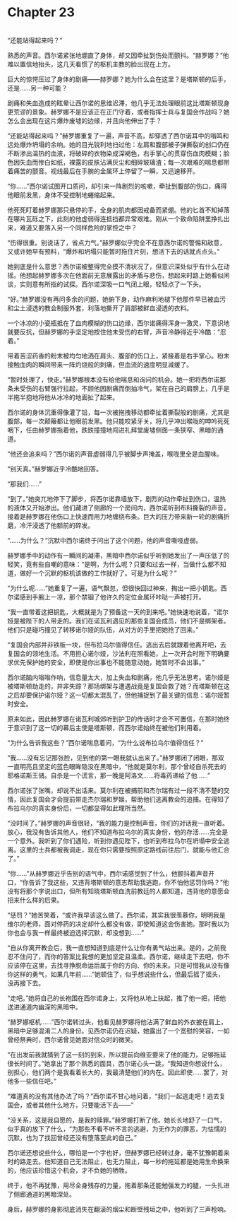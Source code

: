 # Chapter 23

<br>
“还能站得起来吗？”

熟悉的声音。西尔诺紧张地绷直了身体，却又因牵扯到伤处而颤抖。“赫罗娜？”他难以置信地抬头，这几天看惯了的枢机主教的脸出现在上方。

巨大的惊愕压过了身体的剧痛——赫罗娜？她为什么会在这里？是塔斯顿的后手，还是……另一种可能？

剧痛和失血造成的眩晕让西尔诺的思维迟滞，他几乎无法处理眼前这比塔斯顿现身更荒谬的景象。赫罗娜不是应该正在正门守着，或者指挥士兵与复国会作战吗？她怎么会出现在这片爆炸废墟的边缘，并且向他伸出了手？

“还能站得起来吗？”赫罗娜重复了一遍，声音不高，却穿透了西尔诺耳中的嗡鸣和远处爆炸坍塌的余响。她的目光锐利地扫过他：左肩和腹部被子弹撕裂的创口仍在不断渗出温热的血液，将破碎的衣物染成深褐色，右手掌心的贯穿伤血肉模糊；脸色因失血而惨白如纸，裸露的皮肤沾满灰尘和细碎玻璃渣；每一次艰难的喘息都带着痛苦的颤音。视线最后在手腕的金属环上停留了一瞬，又迅速移开。

“你……”西尔诺试图开口质问，却引来一阵剧烈的咳嗽，牵扯到腹部的伤口，痛得他眼前发黑，身体不受控制地蜷缩起来。

他死死盯着赫罗娜那只悬停的手，全身的肌肉都因戒备而紧绷。他的匕首不知掉落在哪片瓦砾之下，此刻的他虚弱得连抵挡都异常艰难。刚从一个致命陷阱里挣扎出来，难道又要落入另一个同样危险的掌控之中？

“伤得很重。别说话了，省点力气。”赫罗娜似乎完全不在意西尔诺的警惕和敌意，又或许她早有预料，“爆炸和坍塌只能暂时拖住片刻，想活下去的话就点点头。”

她到底是什么意思？西尔诺被整得完全摸不清状况了，但意识深处似乎有什么在动摇。他想起赫罗娜多次在他面前无意展露出的矛盾与悲伤，想起来时路上她看似闲谈，实则意有所指的试探。西尔诺深吸一口气闭上眼，轻轻点了一下头。

“好。”赫罗娜没有再问多余的问题，她俯下身，动作麻利地褪下他那件早已被血污和尘土浸透的教会制服外套，利落地撕开了肩部被鲜血浸透的衣料。

一个冰凉的小瓷瓶抵在了血肉模糊的伤口边缘，西尔诺痛得浑身一激灵，下意识地就要反抗，但赫罗娜的手坚定地按住他未受伤的右臂，声音冷静得近乎冷酷：“忍着。”

带着苦涩药香的粉末被均匀地洒在肩头、腹部的伤口上，紧接着是右手掌心。粉末接触血肉的瞬间带来一阵灼烧般的刺痛，但血流的速度明显减缓了。

“暂时处理了，快走。”赫罗娜根本没有给他喘息和询问的机会。她一把将西尔诺那条未受伤的右臂强行拉起，不顾他因剧痛而倒抽冷气，架在自己的肩膀上，几乎是半拖半抱地将他从冰冷的地面扯了起来。

西尔诺的身体沉重得像灌了铅，每一次被拖拽移动都牵扯着撕裂般的剧痛，尤其是腹部，每一次颠簸都让他眼前发黑。他只能咬紧牙关，将几乎冲出喉咙的呻吟死死咽下，任由赫罗娜拖着他，跌跌撞撞地闯进礼拜堂废墟侧面一条狭窄、黑暗的通道。

“他还会追来吗？”西尔诺的声音虚弱得几乎被脚步声掩盖，喉咙里全是血腥味。

“别天真。”赫罗娜近乎冷酷地回答。

“那我们……”

“到了。”她突兀地停下了脚步，将西尔诺靠墙放下，剧烈的动作牵扯到伤口，温热的液体又开始渗出。他们藏进了侧廊的一个房间内，西尔诺听到布料撕裂的声音，接着是赫罗娜在他伤口上快速而用力地缠绕布条。巨大的压力带来新一轮的剧痛折磨，冷汗浸透了他额前的碎发。

“……为什么？”沉默中西尔诺终于问出了这个问题，他的声音嘶哑虚弱。

赫罗娜手中的动作有一瞬间的凝滞，黑暗中西尔诺似乎听到她发出了一声压低了的轻笑，竟有些自嘲的意味：“是啊，为什么呢？只要和过去一样，当做什么都不知道，做好一个沉默的枢机该做的工作就好了。可是为什么呢？”

“为什么呢……”她重复了一遍，语气飘忽，但很快回过神来，掏出一把小钥匙。西尔诺感到手腕上一凉，那个禁锢了他许久的定位金属环咔哒一声被打开。

“我一直带着这把钥匙，大概就是为了预备这一天的到来吧。”她快速地说着，“诺尔娅是被陛下的人带走的。我们在诺瓦利遇见的那些复国会成员，他们不是绑架者。他们只是碰巧撞见了转移诺尔娅的队伍，从对方的手里把她抢了回来。”

“复国会内部并非铁板一块，但布拉乌尔值得信任。逃出去后就跟着他离开吧，去复国会的领地生活。不用担心诺尔娅，沙法利在照看她，上一次开会时陛下明确要求优先保护她的安全，即使是你出事也不能随意动她，她暂时不会出事。”

西尔诺脑内嗡嗡作响，信息量太大，加上失血和剧痛，他几乎无法思考。诺尔娅是被塔斯顿劫走的，并非失踪？那场绑架与遭遇战竟是复国会救了她？而塔斯顿在这之后却要保护诺尔娅？这一切都太混乱了，但他捕捉到了最关键的信息：诺尔娅暂时安全。

原来如此，因此赫罗娜在诺瓦利城郊听到护卫的传话时才会不可置信，在那时她终于意识到了这一切的幕后主使是塔斯顿，而西尔诺始终在被他们利用着。

“为什么告诉我这些？”西尔诺喘息着问，“为什么说布拉乌尔值得信任？”

“我……没有忘记那张脸，见到他的第一眼我就认出来了。”赫罗娜闭了闭眼，那双一直明亮且坚定的蓝色眼眸隐没在黑暗中，“他就是莫尔利，那个曾经自杀死去的耶格诺斯王储。自杀是一个谎言，那一晚是阿洛文……将毒药递给了他……”

西尔诺张了张嘴，却说不出话来。莫尔利在被捕前和杰尔瑞有过一段不清不楚的交情，因此复国会才会提前带走杰尔瑞和罗姬，帮助他们逃离教会的追捕。在得知了布拉乌尔的真实身份后，一切都显得如此理所当然。

“没时间了。”赫罗娜的声音很轻，“我的能力是控制声音，你们的对话我一直听着。放心，我没有告诉其他人，他们不知道布拉乌尔的真实身份，他的存活……完全是一个意外。我听到了你们遇险，听到你遇见陛下，也听到布拉乌尔在坍塌中安全逃离。这里的士兵都被我调走，现在你只需要按照原定路线前往后门，就能与他汇合了。”

“你……”从赫罗娜近乎告别的语气中，西尔诺感觉到了什么，他颤抖着声音开口，“你告诉了我这些，又违背塔斯顿的意志帮助我逃跑，你不怕他惩罚你吗？”他没有将那个字说出口，但所有知晓塔斯顿血洗前教廷的人都知道，违背他的意愿会招来什么样的后果。

“惩罚？”她苦笑着，“或许我早该这么做了。西尔诺，其实我很羡慕你，明明我是维尔的老师，面对停药的决定却什么都没有做，即使知道这会伤害她。那时我以为你也会与我一样最终被迫选择沉默，却没想到……”

“自从你离开教会后，我一直想知道到底是什么让你有勇气站出来。是的，之前我忍不住问了，而你的答案比我想的更加坚定且温柔。西尔诺，继续走下去吧，你不应该停在这里，去找寻挣脱命运后属于你的方向、你的未来。只是可惜我从没有像你这样的勇气，如果几年前……”她顿住了，似乎想说些什么，但最后摇了摇头，没再接下去。

“走吧。”她将自己的长袍围在西尔诺身上，又将他从地上扶起，推了他一把，把他送进通道内幽深的黑暗中。

“赫罗娜枢机……”西尔诺转过头，他看见赫罗娜将他沾满了鲜血的外衣披在肩上，黑暗中足够混淆二人的身份。见西尔诺仍在迟疑，她露出了一个宽慰的笑容，一如曾经祭典时，西尔诺曾见她面对信众时的微笑。

“在出发前我就猜到了这一刻的到来，所以提前向维亚要来了他的能力，足够拖延很长时间了。”她拿出了那个熟悉的面具，西尔诺心头一跳，“我知道你想说什么，别担心，他们两个是我看着长大的，我最清楚他们的内在。因此即使……罢了，对他多一些信任吧。”

“难道真的没有其他办法了吗？”西尔诺不甘心地问着，“我们一起逃走吧！逃去复国会，或者其他什么地方，只要能活下去——”

“没关系，这是我自愿的，是我的赎罪。”赫罗娜打断了他。她长长地舒了一口气，似乎真的放下了什么，“为那些不看不听不言的逃避，为无作为的罪恶，为怯懦的沉默，也为了找回曾经还没有堕落至此的自己。”

西尔诺还想说些什么，哪怕是一个字也好，但赫罗娜已经转过身，毫不犹豫朝着来时的路走去。他知道自己无法阻止，也无力阻止，每一秒的拖延都是她用生命换来的，他应该珍惜这个机会，才不负她的牺牲。

终于，他不再犹豫，用尽全身残存的力量，拖着那条还能勉强发力的腿，一头扎进了侧廊通道的黑暗深处。

身后，赫罗娜的身影彻底消失在翻滚的烟尘和断壁残垣之中，他听到了三声枪响。
